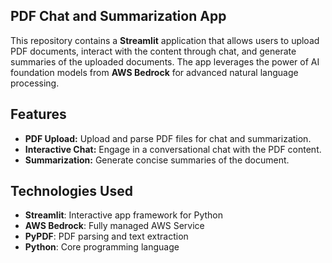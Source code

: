 
## PDF Chat and Summarization App

This repository contains a **Streamlit** application that allows users to upload PDF documents, interact with the content through chat, and generate summaries of the uploaded documents. The app leverages the power of AI foundation models from **AWS Bedrock** for advanced natural language processing.

## Features

- **PDF Upload:** Upload and parse PDF files for chat and summarization.
- **Interactive Chat:** Engage in a conversational chat with the PDF content.
- **Summarization:** Generate concise summaries of the document.

## Technologies Used

- **Streamlit**: Interactive app framework for Python
- **AWS Bedrock**: Fully managed AWS Service
- **PyPDF**: PDF parsing and text extraction
- **Python**: Core programming language
